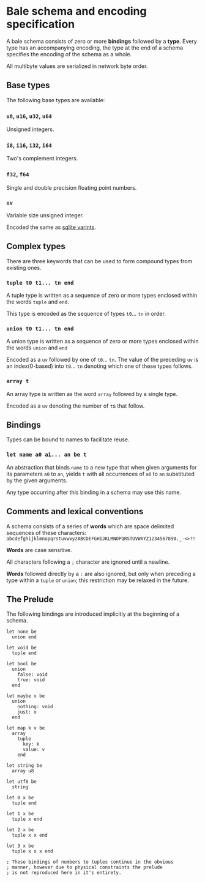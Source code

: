 
# Bale schema and encoding specification

A bale schema consists of zero or more **bindings** followed by a **type**.
Every type has an accompanying encoding, the type at the end of a
schema specifies the encoding of the schema as a whole.

All multibyte values are serialized in network byte order.

## Base types

The following base types are available:

### `u8`, `u16`, `u32`, `u64`
Unsigned integers.

### `i8`, `i16`, `i32`, `i64`
Two's complement integers.

### `f32`, `f64`
Single and double precision floating point numbers.

### `uv`
Variable size unsigned integer.

Encoded the same as [sqlite varints](https://sqlite.org/src4/doc/trunk/www/varint.wiki).

## Complex types

There are three keywords that can be used to form compound types
from existing ones.

### `tuple t0 t1... tn end`
A tuple type is written as a sequence of zero or more types enclosed within the
words `tuple` and `end`.

This type is encoded as the sequence of types `t0`... `tn` in order.

### `union t0 t1... tn end`
A union type is written as a sequence of zero or more types enclosed within the
words `union` and `end`

Encoded as a `uv` followed by one of `t0`... `tn`.
The value of the preceding `uv` is an index(0-based) into `t0`... `tn` denoting
which one of these types follows.

### `array t`
An array type is written as the word `array` followed by a single type.

Encoded as a `uv` denoting the number of `t`s that follow.

## Bindings
Types can be bound to names to facilitate reuse.

### `let name a0 a1... an be t`
An abstraction that binds `name` to a new type that when given
arguments for its parameters `a0` to `an`, yields `t` with all
occurrences of `a0` to `an` substituted by the given arguments.

Any type occurring after this binding in a schema may use this name.

## Comments and lexical conventions
A schema consists of a series of **words** which are space delimited sequences
of these characters:
`abcdefghijklmnopqrstuvwxyzABCDEFGHIJKLMNOPQRSTUVWXYZ1234567890._-<>?!`

**Words** are case sensitive.

All characters following a `;` character are ignored until a newline.

**Words** followed directly by a `:` are also ignored, but only when
preceding a type within a `tuple` or `union`; this restriction may be
relaxed in the future.

## The Prelude

The following bindings are introduced implicitly at the beginning of a schema.

```
let none be
  union end

let void be
  tuple end

let bool be
  union
    false: void
    true: void
  end

let maybe x be
  union
    nothing: void
    just: x
  end

let map k v be
  array
    tuple
      key: k
      value: v
    end

let string be
  array u8

let utf8 be
  string

let 0 x be
  tuple end

let 1 x be
  tuple x end

let 2 x be
  tuple x x end

let 3 x be
  tuple x x x end

; These bindings of numbers to tuples continue in the obvious
; manner, however due to physical constraints the prelude
; is not reproduced here in it's entirety.
```

